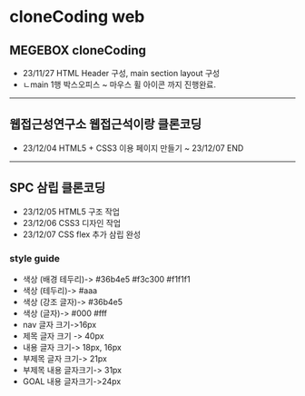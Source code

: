 # cloneCoding web
## MEGEBOX cloneCoding
* 23/11/27 HTML Header 구성, main section layout 구성
* ㄴmain 1행 박스오피스 ~ 마우스 휠 아이콘 까지 진행완료.
----
## 웹접근성연구소 웹접근석이랑 클론코딩
* 23/12/04 HTML5 + CSS3 이용 페이지 만들기 ~ 23/12/07 END
----
## SPC 삼립 클론코딩
* 23/12/05 HTML5 구조 작업
* 23/12/06 CSS3 디자인 작업
* 23/12/07 CSS flex 추가 삼립 완성
### style guide
* 색상 (배경 테두리)-> #36b4e5 #f3c300 #f1f1f1
* 색상 (테두리)-> #aaa
* 색상 (강조 글자)-> #36b4e5
* 색상 (글자)-> #000 #fff
* nav 글자 크기->16px
* 제목 글자 크기 -> 40px
* 내용 글자 크기-> 18px, 16px
* 부제목 글자 크기-> 21px
* 부제목 내용 글자크기-> 31px
* GOAL 내용 글자크기->24px